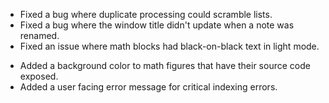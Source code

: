 - Fixed a bug where duplicate processing could scramble lists.
- Fixed a bug where the window title didn't update when a note was renamed.
- Fixed an issue where math blocks had black-on-black text in light mode.
+ Added a background color to math figures that have their source code exposed.
+ Added a user facing error message for critical indexing errors.